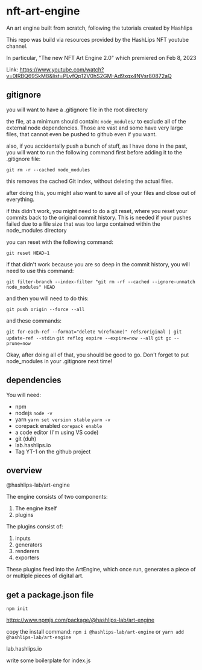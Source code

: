 # nft-art-engine
An art engine built from scratch, following the tutorials created by Hashlips

This repo was build via resources provided by the HashLips NFT youtube channel.

In particular, "The new NFT Art Engine 2.0" which premiered on Feb 8, 2023

Link: https://www.youtube.com/watch?v=0IRBQ69SkM8&list=PLvfQp12V0hS2GM-Ad9xqx4NVsr80872aQ

## gitignore

you will want to have a .gitignore file in the root directory

the file, at a minimum should contain: `node_modules/` to exclude all of the external node dependencies. Those are vast and some have very large files, that cannot even be pushed to github even if you want.

also, if you accidentally push a bunch of stuff, as I have done in the past, you will want to run the following command first before adding it to the .gitignore file:

`git rm -r --cached node_modules`

this removes the cached Git index, without deleting the actual files.

after doing this, you might also want to save all of your files and close out of everything.

if this didn't work, you might need to do a git reset, where you reset your commits back to the original commit history. This is needed if your pushes failed due to a file size that was too large contained within the node_modules directory

you can reset with the following command:

`git reset HEAD~1`

if that didn't work because you are so deep in the commit history, you will need to use this command:

`git filter-branch --index-filter "git rm -rf --cached --ignore-unmatch node_modules" HEAD`

and then you will need to do this:

`git push origin --force --all`

and these commands:

`git for-each-ref --format="delete %(refname)" refs/original | git update-ref --stdin`
`git reflog expire --expire=now --all`
`git gc --prune=now`

Okay, after doing all of that, you should be good to go. Don't forget to put node_modules in your .gitignore next time!


## dependencies

You will need:
- npm
- nodejs `node -v`
- yarn `yarn set version stable` `yarn -v`
- corepack enabled `corepack enable`
- a code editor (I'm using VS code)
- git (duh)
- lab.hashlips.io
- Tag YT-1 on the github project

## overview

@hashlips-lab/art-engine

The engine consists of two components:

1. The engine itself
2. plugins

The plugins consist of:

1. inputs
2. generators
3. renderers
4. exporters

These plugins feed into the ArtEngine, which once run, generates a piece of or multiple pieces of digital art.

## get a package.json file

`npm init`

https://www.npmjs.com/package/@hashlips-lab/art-engine

copy the install command:
`npm i @hashlips-lab/art-engine`
or
`yarn add @hashlips-lab/art-engine`

lab.hashlips.io

write some boilerplate for index.js


